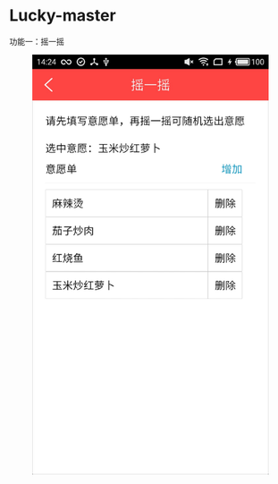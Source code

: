 # Lucky-master
功能一：摇一摇
<div align=center><img width="423" height="751" src="https://github.com/AimeeChen/Lucky-master/blob/master/img/sensorShake.jpg"/></div>
